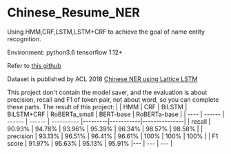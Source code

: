 # Chinese_Resume_NER
Using HMM,CRF,LSTM,LSTM+CRF to achieve the goal of name entity recognition.

Environment: 
python3.6 
tensorflow 1.12+

Refer to [this github](https://github.com/luopeixiang/named_entity_recognition)

Dataset is published by ACL 2018 [Chinese NER using Lattice LSTM](https://github.com/jiesutd/LatticeLSTM)

This project don't contain the model saver, and the evaluation is about precision, recall and F1 of token pair, not about word, so you can complete these parts.
The result of this project:
|      | HMM    | CRF    | BiLSTM | BiLSTM+CRF | RoBERTa_small | BERT-base | RoBERTa-base |
| ---- | ------ | ------ | ------ | ---------- |---------|-----------|---------------|
| recall  | 90.93% | 94.78% | 93.96% | 95.39%     | 96.34% | 98.57% | 98.58% |
| precision  | 93.13% | 96.51% | 96.41% | 96.61%  | 100% | 100% | 100% |
| F1 score | 91.97% | 95.63% | 95.13% | 95.91%     |--- | --- | --- |
